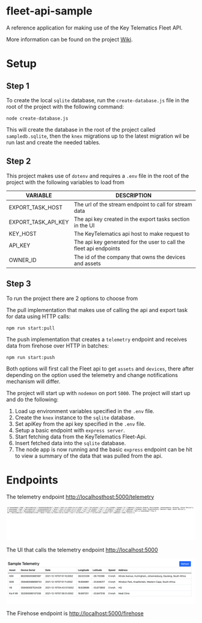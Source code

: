 # fleet-api-sample
A reference application for making use of the Key Telematics Fleet API. 

More information can be found on the project [Wiki](https://github.com/keytelematics/fleet-api-sample/wiki).

# Setup

## Step 1

To create the local `sqlite` database, run the `create-database.js` file in the root of the project with the following command:
```
node create-database.js
```

This will create the database in the root of the project called `sampledb.sqlite`, then the `knex` migrations up to the latest migration wil be run last and create the needed tables.

## Step 2

This project makes use of `dotenv` and requires a `.env` file in the root of the project with the following variables to load from

| VARIABLE    | DESCRIPTION                                                                 |
|-------------|-----------------------------------------------------------------------------|
| EXPORT_TASK_HOST | The url of the stream endpoint to call for stream data |
| EXPORT_TASK_API_KEY | The api key created in the export tasks section in the UI |
| KEY_HOST    | The KeyTelematics api host to make request to                             |
| API_KEY    | The api key generated for the user to call the fleet api endpoints                              |
| OWNER_ID    | The id of the company that owns the devices and assets                      |

## Step 3

To run the project there are 2 options to choose from

The pull implementation that makes use of calling the api and export task for data using HTTP calls:
```
npm run start:pull
```
The push implementation that creates a `telemetry` endpoint and receives data from firehose over HTTP in batches:
```
npm run start:push
```

Both options will first call the Fleet api to get `assets` and `devices`, there after depending on the option used the telemetry and change notifications mechanism will differ.


The project will start up with `nodemon` on port `5000`. The project will start up and do the following:

1. Load up environment variables specified in the `.env` file.
2. Create the `knex` instance to the `sqlite` database.
3. Set apiKey from the api key specified in the `.env` file.
4. Setup a basic endpoint with `express server`. 
5. Start fetching data from the KeyTelematics Fleet-Api.
6. Insert fetched data into the `sqlite` database.
7. The node app is now running and the basic `express` endpoint can be hit to view a summary of the data that was pulled from the api.

# Endpoints


The telemetry endpoint [http://localhosthost:5000/telemetry](http://localhosthost:5000/telemetry)

 ![Api Example](./docs/api.png)

The UI that calls the telemetry endpoint [http://localhost:5000](http://localhost:5000)

![UI Example](./docs/ui.png)

The Firehose endpoint is [http://localhost:5000/firehose](http://localhost:5000/firehose)


